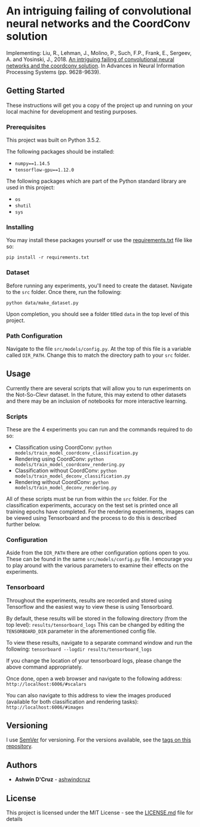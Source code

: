 # An intriguing failing of convolutional neural networks and the CoordConv solution

Implementing: Liu, R., Lehman, J., Molino, P., Such, F.P., Frank, E., Sergeev, A. and Yosinski, J., 2018. [An intriguing failing of convolutional neural networks and the coordconv solution](http://papers.nips.cc/paper/8169-an-intriguing-failing-of-convolutional-neural-networks-and-the-coordconv-solution). In Advances in Neural Information Processing Systems (pp. 9628-9639).

## Getting Started

These instructions will get you a copy of the project up and running on your local machine for development and testing purposes. 

### Prerequisites

This project was built on Python 3.5.2.

The following packages should be installed:
* ```numpy==1.14.5```
* ```tensorflow-gpu==1.12.0```


The following packages which are part of the Python standard library are used in this project:
* ```os```
* ```shutil```
* ```sys```

### Installing
You may install these packages yourself or use the [requirements.txt](requirements.txt) file like so: 
```
pip install -r requirements.txt
```

### Dataset
Before running any experiments, you'll need to create the dataset. 
Navigate to the ```src``` folder. 
Once there, run the following: 
```
python data/make_dataset.py
```

Upon completion, you should see a folder titled ```data``` in the top level of this project. 

### Path Configuration
Navigate to the file ```src/models/config.py```.
At the top of this file is a variable called ```DIR_PATH```.
Change this to match the directory path to your ```src``` folder. 

## Usage
Currently there are several scripts that will allow you to run experiments on the Not-So-Clevr dataset. 
In the future, this may extend to other datasets and there may be an inclusion of notebooks for more interactive learning. 

### Scripts
These are the 4 experiments you can run and the commands required to do so: 
* Classification using CoordConv: ```python models/train_model_coordconv_classification.py``` 
* Rendering using CoordConv: ```python models/train_model_coordconv_rendering.py```
* Classification without CoordConv: ```python models/train_model_deconv_classification.py```
* Rendering without CoordConv: ```python models/train_model_deconv_rendering.py```

All of these scripts must be run from within the ```src``` folder. 
For the classification experiments, accuracy on the test set is printed once all training epochs have completed. 
For the rendering experiments, images can be viewed using Tensorboard and the process to do this is described further below. 

### Configuration
Aside from the ```DIR_PATH``` there are other configuration options open to you. 
These can be found in the same ```src/models/config.py``` file. 
I encourage you to play around with the various parameters to examine their effects on the experiments. 

### Tensorboard
Throughout the experiments, results are recorded and stored using Tensorflow and the easiest way to view these is using Tensorboard. 

By default, these results will be stored in the following directory (from the top level):
```results/tensorboard_logs```
This can be changed by editing the ```TENSORBOARD_DIR``` parameter in the aforementioned config file. 

To view these results, navigate to a separate command window and run the following: 
```tensorboard --logdir results/tensorboard_logs```

If you change the location of your tensorboard logs, please change the above command appropriately. 

Once done, open a web browser and navigate to the following address: 
```http://localhost:6006/#scalars```

You can also navigate to this address to view the images produced (available for both classification and rendering tasks):
```http://localhost:6006/#images```

<!---## Deployment

Add additional notes about how to deploy this on a live system

## Built With

* [Dropwizard](http://www.dropwizard.io/1.0.2/docs/) - The web framework used
* [Maven](https://maven.apache.org/) - Dependency Management
* [ROME](https://rometools.github.io/rome/) - Used to generate RSS Feeds

## Contributing

Please read [CONTRIBUTING.md](https://gist.github.com/PurpleBooth/b24679402957c63ec426) for details on our code of conduct, and the process for submitting pull requests to us.
--->
## Versioning

I use [SemVer](http://semver.org/) for versioning. For the versions available, see the [tags on this repository](https://github.com/ashwindcruz/coord-conv/tags). 

## Authors

* **Ashwin D'Cruz** - [ashwindcruz](https://github.com/ashwindcruz)

<!---See also the list of [contributors](https://github.com/your/project/contributors) who participated in this project.--->

## License

This project is licensed under the MIT License - see the [LICENSE.md](LICENSE.md) file for details
<!---
## Acknowledgments

* Hat tip to anyone whose code was used
* Inspiration
* etc
--->
